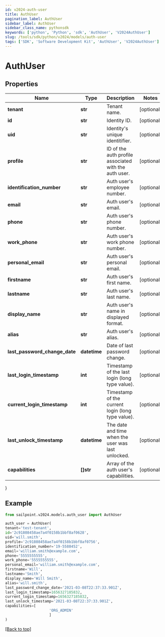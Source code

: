 ```yaml
---
id: v2024-auth-user
title: AuthUser
pagination_label: AuthUser
sidebar_label: AuthUser
sidebar_class_name: pythonsdk
keywords: ['python', 'Python', 'sdk', 'AuthUser', 'V2024AuthUser']
slug: /tools/sdk/python/v2024/models/auth-user
tags: ['SDK', 'Software Development Kit', 'AuthUser', 'V2024AuthUser']
---
```


# AuthUser

## Properties

| Name | Type | Description | Notes |
| --- | --- | --- | --- |
| **tenant** | **str** | Tenant name. | [optional] |
| **id** | **str** | Identity ID. | [optional] |
| **uid** | **str** | Identity's unique identitifier. | [optional] |
| **profile** | **str** | ID of the auth profile associated with the auth user. | [optional] |
| **identification_number** | **str** | Auth user's employee number. | [optional] |
| **email** | **str** | Auth user's email. | [optional] |
| **phone** | **str** | Auth user's phone number. | [optional] |
| **work_phone** | **str** | Auth user's work phone number. | [optional] |
| **personal_email** | **str** | Auth user's personal email. | [optional] |
| **firstname** | **str** | Auth user's first name. | [optional] |
| **lastname** | **str** | Auth user's last name. | [optional] |
| **display_name** | **str** | Auth user's name in displayed format. | [optional] |
| **alias** | **str** | Auth user's alias. | [optional] |
| **last_password_change_date** | **datetime** | Date of last password change. | [optional] |
| **last_login_timestamp** | **int** | Timestamp of the last login (long type value). | [optional] |
| **current_login_timestamp** | **int** | Timestamp of the current login (long type value). | [optional] |
| **last_unlock_timestamp** | **datetime** | The date and time when the user was last unlocked. | [optional] |
| **capabilities** | **[]str** | Array of the auth user's capabilities. | [optional] |

}

## Example

```python
from sailpoint.v2024.models.auth_user import AuthUser

auth_user = AuthUser(
tenant='test-tenant',
id='2c91808458ae7a4f0158b1bbf8af0628',
uid='will.smith',
profile='2c91808458ae7a4f0158b1bbf8af0756',
identification_number='19-5588452',
email='william.smith@example.com',
phone='5555555555',
work_phone='5555555555',
personal_email='william.smith@example.com',
firstname='Will',
lastname='Smith',
display_name='Will Smith',
alias='will.smith',
last_password_change_date='2021-03-08T22:37:33.901Z',
last_login_timestamp=1656327185832,
current_login_timestamp=1656327185832,
last_unlock_timestamp='2021-03-08T22:37:33.901Z',
capabilities=[
                    'ORG_ADMIN'
                    ]
)

```

[[Back to top]](#)
